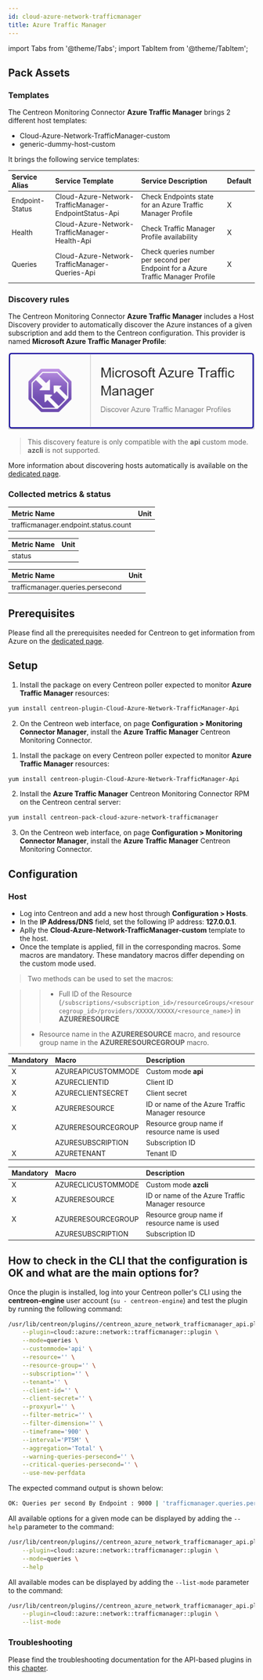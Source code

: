 ```yaml
---
id: cloud-azure-network-trafficmanager
title: Azure Traffic Manager
---
```

import Tabs from '@theme/Tabs';
import TabItem from '@theme/TabItem';


## Pack Assets

### Templates

The Centreon Monitoring Connector **Azure Traffic Manager** brings 2 different host templates:

* Cloud-Azure-Network-TrafficManager-custom
* generic-dummy-host-custom

It brings the following service templates:

| Service Alias   | Service Template                                      | Service Description                                                              | Default |
|:----------------|:------------------------------------------------------|:---------------------------------------------------------------------------------|:--------|
| Endpoint-Status | Cloud-Azure-Network-TrafficManager-EndpointStatus-Api | Check Endpoints state for an Azure Traffic Manager Profile                       | X       |
| Health          | Cloud-Azure-Network-TrafficManager-Health-Api         | Check Traffic Manager Profile availability                                       | X       |
| Queries         | Cloud-Azure-Network-TrafficManager-Queries-Api        | Check queries number per second per Endpoint for a Azure Traffic Manager Profile | X       |

### Discovery rules

The Centreon Monitoring Connector **Azure Traffic Manager** includes a Host Discovery provider to
automatically discover the Azure instances of a given subscription and add them
to the Centreon configuration. This provider is named **Microsoft Azure Traffic Manager Profile**:

![image](../../../assets/integrations/plugin-packs/procedures/cloud-azure-network-trafficmanager-provider.png)

> This discovery feature is only compatible with the **api** custom mode. **azcli** is not supported.

More information about discovering hosts automatically is available on the [dedicated page](/docs/monitoring/discovery/hosts-discovery).

### Collected metrics & status

<Tabs groupId="sync">
<TabItem value="Endpoint-Status" label="Endpoint-Status">

| Metric Name                          | Unit  |
|:-------------------------------------|:------|
| trafficmanager.endpoint.status.count |       |

</TabItem>
<TabItem value="Health" label="Health">

| Metric Name | Unit  |
|:------------|:------|
| status      |       |

</TabItem>
<TabItem value="Queries" label="Queries">

| Metric Name                      | Unit  |
|:---------------------------------|:------|
| trafficmanager.queries.persecond |       |

</TabItem>
</Tabs>

## Prerequisites

Please find all the prerequisites needed for Centreon to get information from Azure on the [dedicated page](../getting-started/how-to-guides/azure-credential-configuration.md).

## Setup

<Tabs groupId="sync">
<TabItem value="Online License" label="Online License">

1. Install the package on every Centreon poller expected to monitor **Azure Traffic Manager** resources:

```bash
yum install centreon-plugin-Cloud-Azure-Network-TrafficManager-Api
```

2. On the Centreon web interface, on page **Configuration > Monitoring Connector Manager**, install the **Azure Traffic Manager** Centreon Monitoring Connector.

</TabItem>
<TabItem value="Offline License" label="Offline License">

1. Install the package on every Centreon poller expected to monitor **Azure Traffic Manager** resources:

```bash
yum install centreon-plugin-Cloud-Azure-Network-TrafficManager-Api
```

2. Install the **Azure Traffic Manager** Centreon Monitoring Connector RPM on the Centreon central server:

```bash
yum install centreon-pack-cloud-azure-network-trafficmanager
```

3. On the Centreon web interface, on page **Configuration > Monitoring Connector Manager**, install the **Azure Traffic Manager** Centreon Monitoring Connector.

</TabItem>
</Tabs>

## Configuration

### Host

* Log into Centreon and add a new host through **Configuration > Hosts**.
* In the **IP Address/DNS** field, set the following IP address: **127.0.0.1**.
* Aplly the **Cloud-Azure-Network-TrafficManager-custom** template to the host.
* Once the template is applied, fill in the corresponding macros. Some macros are mandatory.
These mandatory macros differ depending on the custom mode used.

> Two methods can be used to set the macros:

>> * Full ID of the Resource (`/subscriptions/<subscription_id>/resourceGroups/<resourcegroup_id>/providers/XXXXX/XXXXX/<resource_name>`)
in **AZURERESOURCE**
> * Resource name in the **AZURERESOURCE** macro, and resource group name in the **AZURERESOURCEGROUP** macro.

<Tabs groupId="sync">
<TabItem value="Azure Monitor API" label="Azure Monitor API">

| Mandatory   | Macro              | Description                                      |
|:------------|:-------------------|:-------------------------------------------------|
| X           | AZUREAPICUSTOMMODE | Custom mode **api**                              |
| X           | AZURECLIENTID      | Client ID                                        |
| X           | AZURECLIENTSECRET  | Client secret                                    |
| X           | AZURERESOURCE      | ID or name of the Azure Traffic Manager resource |
| X           | AZURERESOURCEGROUP | Resource group name if resource name is used     |
|             | AZURESUBSCRIPTION  | Subscription ID                                  |
| X           | AZURETENANT        | Tenant ID                                        |

</TabItem>
<TabItem value="Azure AZ CLI" label="Azure AZ CLI">

| Mandatory   | Macro              | Description                                      |
|:------------|:-------------------|:-------------------------------------------------|
| X           | AZURECLICUSTOMMODE | Custom mode **azcli**                            |
| X           | AZURERESOURCE      | ID or name of the Azure Traffic Manager resource |
| X           | AZURERESOURCEGROUP | Resource group name if resource name is used     |
|             | AZURESUBSCRIPTION  | Subscription ID                                  |

</TabItem>
</Tabs>

## How to check in the CLI that the configuration is OK and what are the main options for?

Once the plugin is installed, log into your Centreon poller's CLI using the
**centreon-engine** user account (`su - centreon-engine`) and test the plugin by
running the following command:

```bash
/usr/lib/centreon/plugins//centreon_azure_network_trafficmanager_api.pl \
    --plugin=cloud::azure::network::trafficmanager::plugin \
    --mode=queries \
    --custommode='api' \
    --resource='' \
    --resource-group='' \
    --subscription='' \
    --tenant='' \
    --client-id='' \
    --client-secret='' \
    --proxyurl='' \
    --filter-metric='' \
    --filter-dimension='' \
    --timeframe='900' \
    --interval='PT5M' \
    --aggregation='Total' \
    --warning-queries-persecond='' \
    --critical-queries-persecond='' \
    --use-new-perfdata
```

The expected command output is shown below:

```bash
OK: Queries per second By Endpoint : 9000 | 'trafficmanager.queries.persecond'=9000;;;0; 
```

All available options for a given mode can be displayed by adding the
`--help` parameter to the command:

```bash
/usr/lib/centreon/plugins//centreon_azure_network_trafficmanager_api.pl \
    --plugin=cloud::azure::network::trafficmanager::plugin \
    --mode=queries \
    --help
```

All available modes can be displayed by adding the `--list-mode` parameter to
the command:

```bash
/usr/lib/centreon/plugins//centreon_azure_network_trafficmanager_api.pl \
    --plugin=cloud::azure::network::trafficmanager::plugin \
    --list-mode
```

### Troubleshooting

Please find the troubleshooting documentation for the API-based plugins in
this [chapter](../getting-started/how-to-guides/troubleshooting-plugins.md#http-and-api-checks).